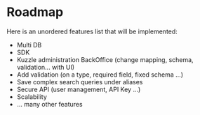 # Roadmap

Here is an unordered features list that will be implemented:

* Multi DB
* SDK
* Kuzzle administration BackOffice (change mapping, schema, validation... with UI)
* Add validation (on a type, required field, fixed schema ...)
* Save complex search queries under aliases
* Secure API (user management, API Key ...)
* Scalability
* ... many other features